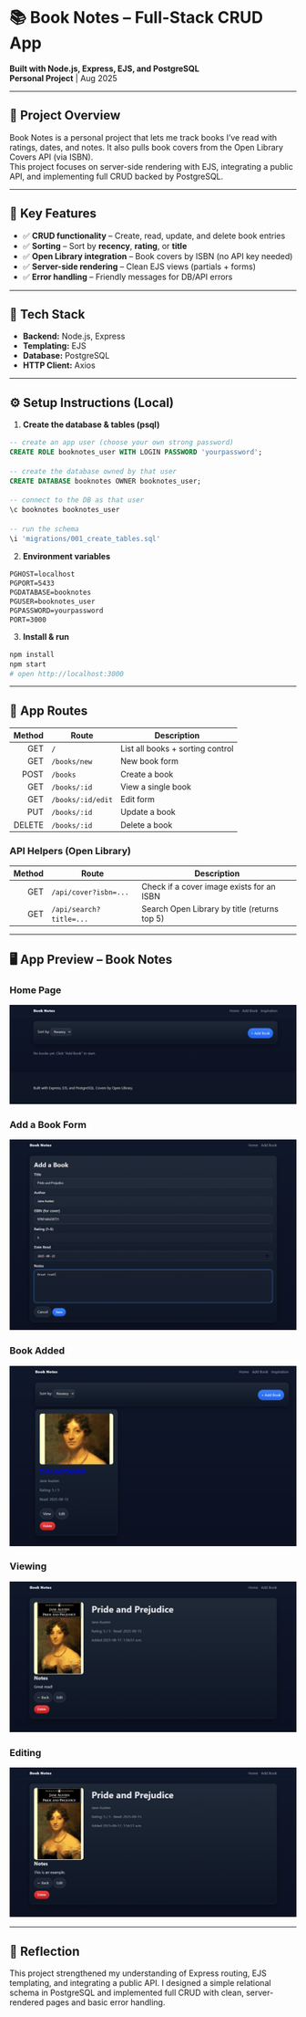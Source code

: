 # 📚 Book Notes – Full-Stack CRUD App

**Built with Node.js, Express, EJS, and PostgreSQL**  
**Personal Project** | Aug 2025

---

## 📌 Project Overview

Book Notes is a personal project that lets me track books I’ve read with ratings, dates, and notes. It also pulls book covers from the Open Library Covers API (via ISBN).  
This project focuses on server-side rendering with EJS, integrating a public API, and implementing full CRUD backed by PostgreSQL.

---

## 🚀 Key Features

- ✅ **CRUD functionality** – Create, read, update, and delete book entries  
- ✅ **Sorting** – Sort by **recency**, **rating**, or **title**  
- ✅ **Open Library integration** – Book covers by ISBN (no API key needed)  
- ✅ **Server-side rendering** – Clean EJS views (partials + forms)  
- ✅ **Error handling** – Friendly messages for DB/API errors

---

## 🔧 Tech Stack

- **Backend:** Node.js, Express  
- **Templating:** EJS  
- **Database:** PostgreSQL  
- **HTTP Client:** Axios

---

## ⚙️ Setup Instructions (Local)

1) **Create the database & tables (psql)**  

```sql
-- create an app user (choose your own strong password)
CREATE ROLE booknotes_user WITH LOGIN PASSWORD 'yourpassword';

-- create the database owned by that user
CREATE DATABASE booknotes OWNER booknotes_user;

-- connect to the DB as that user
\c booknotes booknotes_user

-- run the schema
\i 'migrations/001_create_tables.sql'
```

2) **Environment variables**  

```
PGHOST=localhost
PGPORT=5433     
PGDATABASE=booknotes
PGUSER=booknotes_user
PGPASSWORD=yourpassword
PORT=3000
```

3) **Install & run**
```bash
npm install
npm start
# open http://localhost:3000
```

---

## 🧭 App Routes 

| Method | Route               | Description                         |
|-------:|---------------------|-------------------------------------|
| GET    | `/`                 | List all books + sorting control    |
| GET    | `/books/new`        | New book form                       |
| POST   | `/books`            | Create a book                       |
| GET    | `/books/:id`        | View a single book                  |
| GET    | `/books/:id/edit`   | Edit form                           |
| PUT    | `/books/:id`        | Update a book                       |
| DELETE | `/books/:id`        | Delete a book                       |

### API Helpers (Open Library)

| Method | Route                     | Description                                      |
|-------:|---------------------------|--------------------------------------------------|
| GET    | `/api/cover?isbn=...`    | Check if a cover image exists for an ISBN       |
| GET    | `/api/search?title=...`  | Search Open Library by title (returns top 5)    |

---

## 🖥️ App Preview – Book Notes 

### Home Page
![Home](<Home Page.png>)

### Add a Book Form
![Adding Book](image-1.png)

### Book Added
![Book Detail](<Book Detail.png>)

### Viewing
![alt text](image-2.png)

### Editing
![alt text](image-3.png)

---

## 💬 Reflection

This project strengthened my understanding of Express routing, EJS templating, and integrating a public API. I designed a simple relational schema in PostgreSQL and implemented full CRUD with clean, server-rendered pages and basic error handling.